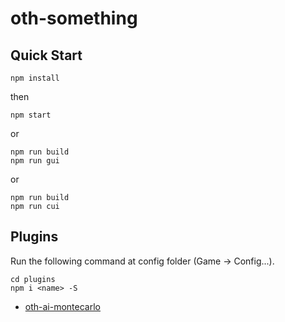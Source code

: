 # oth-something

## Quick Start

```
npm install
```
then
```
npm start
```
or
```
npm run build
npm run gui
```
or
```
npm run build
npm run cui
```

## Plugins

Run the following command at config folder (Game -> Config...).
```
cd plugins
npm i <name> -S
```

* [oth-ai-montecarlo](https://github.com/Piroro-hs/oth-ai-montecarlo)
